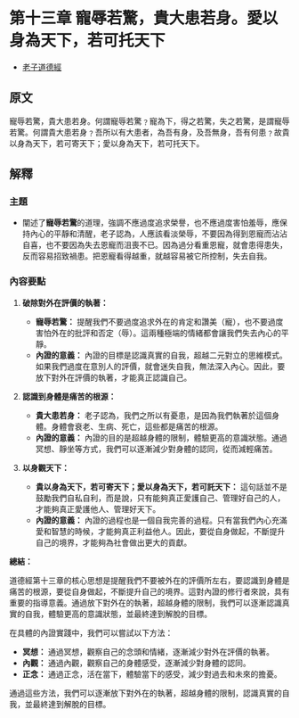 # 第十三章 寵辱若驚，貴大患若身。愛以身為天下，若可托天下

- [老子道德經](https://www.daodejing.org/)

## 原文
寵辱若驚，貴大患若身。何謂寵辱若驚﹖寵為下，得之若驚，失之若驚，是謂寵辱若驚。何謂貴大患若身﹖吾所以有大患者，為吾有身，及吾無身，吾有何患﹖故貴以身為天下，若可寄天下；愛以身為天下，若可托天下。

## 解釋
### 主題
- 闡述了**寵辱若驚**的道理，強調不應過度追求榮譽，也不應過度害怕羞辱，應保持內心的平靜和清醒，老子認為，人應該看淡榮辱，不要因為得到恩寵而沾沾自喜，也不要因為失去恩寵而沮喪不已。因為過分看重恩寵，就會患得患失，反而容易招致禍患。把恩寵看得越重，就越容易被它所控制，失去自我。

### 內容要點
1.  **破除對外在評價的執著：**
    *   **寵辱若驚：** 提醒我們不要過度追求外在的肯定和讚美（寵），也不要過度害怕外在的批評和否定（辱）。這兩種極端的情緒都會讓我們失去內心的平靜。
    *   **內證的意義：** 內證的目標是認識真實的自我，超越二元對立的思維模式。如果我們過度在意別人的評價，就會迷失自我，無法深入內心。因此，要放下對外在評價的執著，才能真正認識自己。

2.  **認識到身體是痛苦的根源：**
    *   **貴大患若身：** 老子認為，我們之所以有憂患，是因為我們執著於這個身體。身體會衰老、生病、死亡，這些都是痛苦的根源。
    *   **內證的意義：** 內證的目的是超越身體的限制，體驗更高的意識狀態。通過冥想、靜坐等方式，我們可以逐漸減少對身體的認同，從而減輕痛苦。

3.  **以身觀天下：**
    *   **貴以身為天下，若可寄天下；愛以身為天下，若可託天下：** 這句話並不是鼓勵我們自私自利，而是說，只有能夠真正愛護自己、管理好自己的人，才能夠真正愛護他人、管理好天下。
    *   **內證的意義：** 內證的過程也是一個自我完善的過程。只有當我們內心充滿愛和智慧的時候，才能夠真正利益他人。因此，要從自身做起，不斷提升自己的境界，才能夠為社會做出更大的貢獻。

**總結：**

道德經第十三章的核心思想是提醒我們不要被外在的評價所左右，要認識到身體是痛苦的根源，要從自身做起，不斷提升自己的境界。這對內證的修行者來說，具有重要的指導意義。通過放下對外在的執著，超越身體的限制，我們可以逐漸認識真實的自我，體驗更高的意識狀態，並最終達到解脫的目標。

在具體的內證實踐中，我們可以嘗試以下方法：

*   **冥想：** 通過冥想，觀察自己的念頭和情緒，逐漸減少對外在評價的執著。
*   **內觀：** 通過內觀，觀察自己的身體感受，逐漸減少對身體的認同。
*   **正念：** 通過正念，活在當下，體驗當下的感受，減少對過去和未來的擔憂。

通過這些方法，我們可以逐漸放下對外在的執著，超越身體的限制，認識真實的自我，並最終達到解脫的目標。